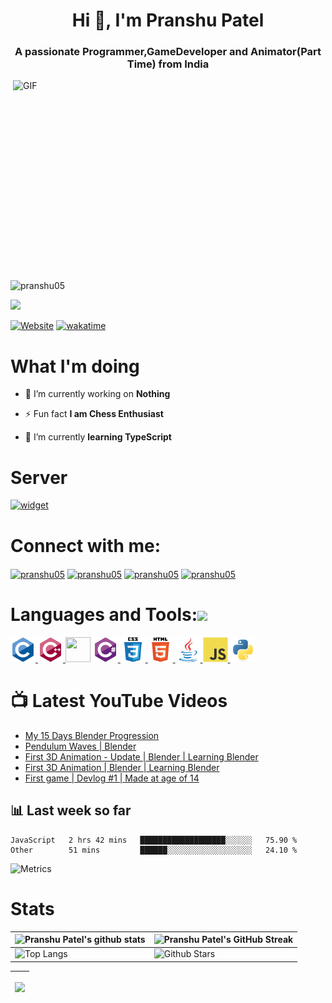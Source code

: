<h1 align="center">Hi 👋, I'm Pranshu Patel</h1>
<h3 align="center">A passionate Programmer,GameDeveloper and Animator(Part Time) from India</h3>
<img align="right" alt="GIF" src="https://github.com/pranshu05/pranshu05/blob/main/coding-typing.gif" width="500" height="320" />
<p align="left"> <img src="https://komarev.com/ghpvc/?username=pranshu05&label=Profile%20views&color=0e75b6&style=for-the-badge" alt="pranshu05" /> </p>
<p><a href="https://pranshu05.github.io"><img src="https://forthebadge.com/images/featured/featured-built-with-love.svg"/></p></a>

[![Website](https://img.shields.io/website?label=Youngcoder&style=for-the-badge&url=https%3A%2F%2Fpranshu05.github.io)](https://pranshu05.github.io)
[![wakatime](https://wakatime.com/badge/user/14b6ad0f-2425-4d08-bfba-1dab751e4e00.svg?style=for-the-badge)](https://wakatime.com/@14b6ad0f-2425-4d08-bfba-1dab751e4e00)

# What I'm doing

- 🔭 I’m currently working on **Nothing**

- ⚡ Fun fact **I am Chess Enthusiast**

- 🌱 I’m currently **learning TypeScript**

# Server
[![widget](https://invidget.switchblade.xyz/CVyx9qyYPF)](https://discord.gg/CVyx9qyYPF)

# Connect with me:

<p align="left">
<a href="https://codepen.io/pranshu05" target="blank"><img align="center" src="https://raw.githubusercontent.com/rahuldkjain/github-profile-readme-generator/master/src/images/icons/Social/codepen.svg" alt="pranshu05" height="30" width="40" /></a>
<a href="https://dev.to/pranshu05" target="blank"><img align="center" src="https://raw.githubusercontent.com/rahuldkjain/github-profile-readme-generator/master/src/images/icons/Social/devto.svg" alt="pranshu05" height="30" width="40" /></a>
<a href="https://linkedin.com/in/pranshu05" target="blank"><img align="center" src="https://raw.githubusercontent.com/rahuldkjain/github-profile-readme-generator/master/src/images/icons/Social/linked-in-alt.svg" alt="pranshu05" height="30" width="40" /></a>
<a href="https://www.youtube.com/channel/UCvxmP7_IDK5vPrCuNOLj_ag" target="blank"><img align="center" src="https://raw.githubusercontent.com/rahuldkjain/github-profile-readme-generator/master/src/images/icons/Social/youtube.svg" alt="pranshu05" height="30" width="40" /></a>
</p>

# Languages and Tools:<img src = "https://media2.giphy.com/media/QssGEmpkyEOhBCb7e1/giphy.gif?cid=ecf05e47a0n3gi1bfqntqmob8g9aid1oyj2wr3ds3mg700bl&rid=giphy.gif" width = 32px> </h2>

<p align="left"> <a href="https://www.cprogramming.com/" target="_blank" rel="noreferrer"> <img src="https://raw.githubusercontent.com/devicons/devicon/master/icons/c/c-original.svg" alt="c" width="40" height="40"/> </a> <a href="https://www.w3schools.com/cpp/" target="_blank" rel="noreferrer"> <img src="https://raw.githubusercontent.com/devicons/devicon/master/icons/cplusplus/cplusplus-original.svg" alt="cplusplus" width="40" height="40"/> </a><a><img src="https://the-guild.dev/blog-assets/nodejs-esm/nodejs_logo.png" height="40" width="40"></a>
  <a href="https://www.w3schools.com/cs/" target="_blank" rel="noreferrer"> <img src="https://raw.githubusercontent.com/devicons/devicon/master/icons/csharp/csharp-original.svg" alt="csharp" width="40" height="40"/> </a> <a href="https://www.w3schools.com/css/" target="_blank" rel="noreferrer"> <img src="https://raw.githubusercontent.com/devicons/devicon/master/icons/css3/css3-original-wordmark.svg" alt="css3" width="40" height="40"/> </a> <a href="https://www.w3.org/html/" target="_blank" rel="noreferrer"> <img src="https://raw.githubusercontent.com/devicons/devicon/master/icons/html5/html5-original-wordmark.svg" alt="html5" width="40" height="40"/> </a> <a href="https://www.java.com" target="_blank" rel="noreferrer"> <img src="https://raw.githubusercontent.com/devicons/devicon/master/icons/java/java-original.svg" alt="java" width="40" height="40"/> </a> <a href="https://developer.mozilla.org/en-US/docs/Web/JavaScript" target="_blank" rel="noreferrer"> <img src="https://raw.githubusercontent.com/devicons/devicon/master/icons/javascript/javascript-original.svg" alt="javascript" width="40" height="40"/> </a> <a href="https://www.python.org" target="_blank" rel="noreferrer"> <img src="https://raw.githubusercontent.com/devicons/devicon/master/icons/python/python-original.svg" alt="python" width="40" height="40"/> </a> </p>


# 📺 Latest YouTube Videos
<!-- YOUTUBE:START -->
- [My 15 Days Blender Progression](https://www.youtube.com/watch?v=N3KLYw2gjNs)
- [Pendulum Waves | Blender](https://www.youtube.com/watch?v=Z7iNiIMFzkM)
- [First 3D Animation - Update | Blender | Learning Blender](https://www.youtube.com/watch?v=JnQH41gab1U)
- [First 3D Animation | Blender | Learning Blender](https://www.youtube.com/watch?v=5clT9DouI-4)
- [First game | Devlog #1 |  Made at age of 14](https://www.youtube.com/watch?v=U8Iv8Pjg8Mo)
<!-- YOUTUBE:END -->

## 📊 Last week so far
<!--START_SECTION:waka-->
```text
JavaScript   2 hrs 42 mins   ███████████████████░░░░░░   75.90 % 
Other        51 mins         ██████░░░░░░░░░░░░░░░░░░░   24.10 % 
```
<!--END_SECTION:waka-->

![Metrics](https://metrics.lecoq.io/pranshu05?template=classic&base.header=0&base.activity=0&base.community=0&base.repositories=0&base.metadata=0&achievements=1&notable=1&achievements.threshold=C&achievements.secrets=true&achievements.display=compact&achievements.limit=0&notable.from=organization&notable.repositories=true&config.timezone=Asia%2FCalcutta)

# Stats

| ![Pranshu Patel's github stats](https://github-readme-stats.vercel.app/api?username=pranshu05&show_icons=true) | ![Pranshu Patel's GitHub Streak](https://github-readme-streak-stats.herokuapp.com/?user=pranshu05) |
| --- | --- |
| ![Top Langs](https://github-readme-stats.vercel.app/api/top-langs/?username=pranshu05) | ![Github Stars](https://github-readme-stats.vercel.app/api?username=pranshu05&show_icons=true&locale=en&count_private=true&hide_rank=true&custom_title=My%20GitHub%20Stats&disable_animations=true) |


| <p> <img src="https://github-profile-trophy.vercel.app/?username=pranshu05" /></p> |
| ------ |


